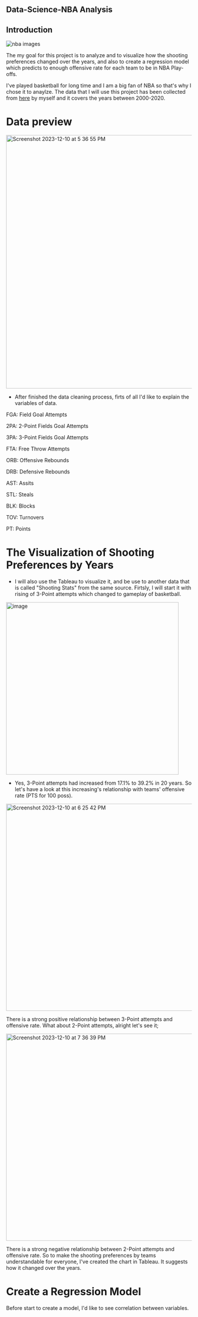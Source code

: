 ## Data-Science-NBA Analysis
## Introduction
![nba images](https://github.com/muratbakirr/Data-Science-Project/assets/153373667/e98899ec-e0aa-4c6c-a5b4-b08a4abdda2c)


The my goal for this project is to analyze and to visualize how the shooting preferences changed over the years, and also to create a regression model which predicts to enough offensive rate for each team to be in NBA Play-offs.

I've played basketball for long time and I am a big fan of NBA so that's why I chose it to anaylze. The data that I will use this project has been collected from [here](https://www.basketball-reference.com/leagues/NBA_2021.html) by myself and it covers the years between 2000-2020.

# Data preview

<img width="688" alt="Screenshot 2023-12-10 at 5 36 55 PM" src="https://github.com/muratbakirr/Data-Science-Project/assets/153373667/ed2bbd23-aa0a-4b60-9f31-9b6f2d21446d">


* After finished the data cleaning process, firts of all I'd like to explain the variables of data. 

FGA: Field Goal Attempts 

2PA: 2-Point Fields Goal Attempts

3PA: 3-Point Fields Goal Attempts

FTA: Free Throw Attempts

ORB: Offensive Rebounds	

DRB: Defensive Rebounds

AST: Assits

STL: Steals

BLK: Blocks

TOV: Turnovers

PT: Points

# The Visualization of Shooting Preferences by Years

* I will also use the Tableau to visualize it, and be use to another data that is called "Shooting Stats" from the same source. Firtsly, I will start it with rising of 3-Point attempts which changed to gameplay of basketball.

<img width="468" alt="image" src="https://github.com/muratbakirr/Data-Science-Project/assets/153373667/432cde06-b631-491e-9d72-70b736e88765">

- Yes, 3-Point attempts had increased from 17.1% to 39.2% in 20 years. So let's have a look at this increasing's relationship with teams' offensive rate (PTS for 100 poss).

<img width="562" alt="Screenshot 2023-12-10 at 6 25 42 PM" src="https://github.com/muratbakirr/Data-Science-Project/assets/153373667/098c244a-493f-462c-b9da-5d5e39f484d1">

There is a strong positive relationship between 3-Point attempts and offensive rate. What about 2-Point attempts, alright let's see it;

<img width="562" alt="Screenshot 2023-12-10 at 7 36 39 PM" src="https://github.com/muratbakirr/Data-Science-Project/assets/153373667/0538ffcc-7ca7-490b-9750-bbc8994516d7">

There is a strong negative relationship between 2-Point attempts and offensive rate. So to make the shooting preferences by teams understandable for everyone, I've created the chart in Tableau. It suggests how it changed over the years.

# Create a Regression Model

Before start to create a model, I'd like to see correlation between variables. 



